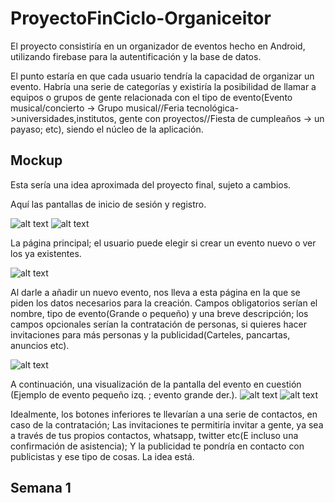 # ProyectoFinCiclo-Organiceitor

El proyecto consistiría en un organizador de eventos hecho en Android, utilizando firebase para la autentificación y la base de datos.


El punto estaría en que cada usuario tendría la capacidad de organizar un evento. Habría una serie de categorías y existiría la posibilidad de llamar a equipos o grupos de gente relacionada con el tipo de evento(Evento musical/concierto -> Grupo musical//Feria tecnológica->universidades,institutos, gente con proyectos//Fiesta de cumpleaños -> un payaso; etc), siendo el núcleo de la aplicación.

## Mockup
Esta sería una idea aproximada del proyecto final, sujeto a cambios.

Aquí las pantallas de inicio de sesión y registro.

![alt text](https://github.com/rodrigolopezramoss/ProyectoFinCiclo-Organiceitor/blob/main/Capturas/Login.png)     ![alt text](https://github.com/rodrigolopezramoss/ProyectoFinCiclo-Organiceitor/blob/main/Capturas/Registro.png)


La página principal; el usuario puede elegir si crear un evento nuevo o ver los ya existentes.

![alt text](https://github.com/rodrigolopezramoss/ProyectoFinCiclo-Organiceitor/blob/main/Capturas/Principal.png)


Al darle a añadir un nuevo evento, nos lleva a esta página en la que se piden los datos necesarios para la creación.
Campos obligatorios serían el nombre, tipo de evento(Grande o pequeño) y una breve descripción; los campos opcionales serían la contratación de personas, si quieres hacer invitaciones para más personas y la publicidad(Carteles, pancartas, anuncios etc).

![alt text](https://github.com/rodrigolopezramoss/ProyectoFinCiclo-Organiceitor/blob/main/Capturas/Añadir.png)


A continuación, una visualización de la pantalla del evento en cuestión (Ejemplo de evento pequeño izq. ; evento grande der.). 
![alt text](https://github.com/rodrigolopezramoss/ProyectoFinCiclo-Organiceitor/blob/main/Capturas/EventoP.png)   ![alt text](https://github.com/rodrigolopezramoss/ProyectoFinCiclo-Organiceitor/blob/main/Capturas/EventoG.png)

Idealmente, los botones inferiores te llevarían a una serie de contactos, en caso de la contratación; Las invitaciones te permitiría invitar a gente, ya sea a través de tus propios contactos, whatsapp, twitter etc(E incluso una confirmación de asistencia); Y la publicidad te pondría en contacto con publicistas y ese tipo de cosas. La idea está.


## Semana 1
